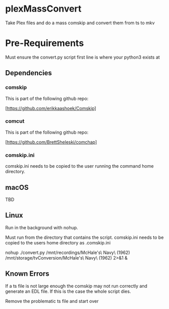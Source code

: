 # plexMassConvert
Take Plex files and do a mass comskip and convert them from ts to mkv

# Pre-Requirements
Must ensure the convert.py script first line is where your python3 exists at

## Dependencies

### comskip

This is part of the following github repo:

[https://github.com/erikkaashoek/Comskip]

### comcut 

This is part of the following github repo:

[https://github.com/BrettSheleski/comchap]

### comskip.ini

comskip.ini needs to be copied to the user running the command home directory.



## macOS
TBD

## Linux

Run in the background with nohup.

Must run from the directory that contains the script.
comskip.ini needs to be copied to the users home directory as .comskip.ini

nohup ./convert.py /mnt/recordings/McHale\'s\ Navy\ \(1962\) /mnt/storage/tvConversion/McHale\'s\ Navy\ \(1962\) 2>&1 &


## Known Errors

If a ts file is not large enough the comskip may not run correctly and generate an EDL file.
If this is the case the whole script dies.

Remove the problematic ts file and start over


